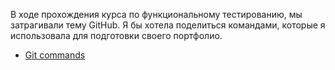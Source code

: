 В ходе прохождения курса по функциональному тестированию, мы затрагивали тему GitHub. Я бы хотела поделиться командами, которые я использовала для подготовки своего портфолио. 
- [Git commands](Git/git_commands.txt)